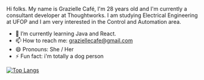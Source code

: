 Hi folks. 
My name is Grazielle Café, I'm 28 years old and I'm currently a consultant developer at Thoughtworks. I am studying Electrical Engineering at UFOP and I am very interested in the Control and Automation area. 

- 🌱 I’m currently learning Java and React.
- 📫 How to reach me: graziellecafe@gmail.com
- 😄 Pronouns: She / Her 
- ⚡ Fun fact: i'm totally a dog person 

[![Top Langs](https://github-readme-stats.vercel.app/api/top-langs/?username=anuraghazra&layout=compact)](https://github.com/anuraghazra/github-readme-stats)



